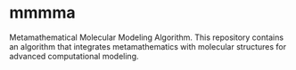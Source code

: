 # mmmma
Metamathematical Molecular Modeling Algorithm. This repository contains an algorithm that integrates metamathematics with molecular structures for advanced computational modeling.

